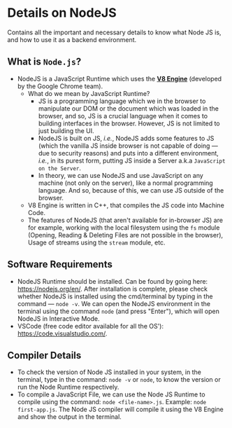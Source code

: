 # Details on NodeJS

Contains all the important and necessary details to know what Node JS is, and how to use it as a backend environment.

## What is `Node.js`?

- NodeJS is a JavaScript Runtime which uses the **[V8 Engine](https://chromium.googlesource.com/v8/v8.git)** (developed by the Google Chrome team).
  - What do we mean by JavaScript Runtime?
    - JS is a programming language which we in the browser to manipulate our DOM or the document which was loaded in the browser, and so, JS is a crucial language when it comes to building interfaces in the browser. However, JS is not limited to just building the UI.
    - NodeJS is built on JS, *i.e.*, NodeJS adds some features to JS (which the vanilla JS inside browser is not capable of doing &mdash; due to security reasons) and puts into a different environment, *i.e.*, in its purest form, putting JS inside a Server a.k.a `JavaScript on the Server`.
    - In theory, we can use NodeJS and use JavaScript on any machine (not only on the server), like a normal programming language. And so, because of this, we can use JS outside of the browser.
  - V8 Engine is written in C++, that compiles the JS code into Machine Code.
  - The features of NodeJS (that aren't available for in-browser JS) are for example, working with the local filesystem using the `fs` module (Opening, Reading & Deleting Files are not possible in the browser), Usage of streams using the `stream` module, etc.

## Software Requirements

- NodeJS Runtime should be installed. Can be found by going here: <https://nodejs.org/en/>. After installation is complete, please check whether NodeJS is installed using the cmd/terminal by typing in the command &mdash; `node -v`. We can open the NodeJS environment in the terminal using the command `node` (and press "Enter"), which will open NodeJS in Interactive Mode.
- VSCode (free code editor available for all the OS'): <https://code.visualstudio.com/>.

## Compiler Details

- To check the version of Node JS installed in your system, in the terminal, type in the command: `node -v` or `node`, to know the version or run the Node Runtime respectively.
- To compile a JavaScript File, we can use the Node JS Runtime to compile using the command: `node <file-name>.js`. Example: `node first-app.js`. The Node JS compiler will compile it using the V8 Engine and show the output in the terminal.

